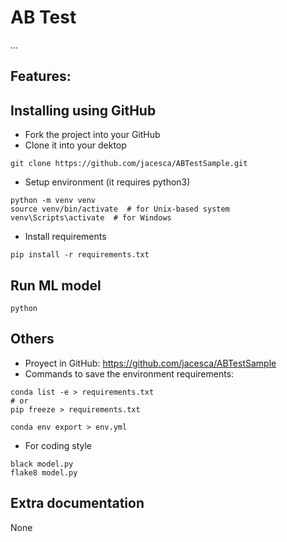 # AB Test
...

Features:
- 

## Installing using GitHub
- Fork the project into your GitHub
- Clone it into your dektop
```
git clone https://github.com/jacesca/ABTestSample.git
```
- Setup environment (it requires python3)
```
python -m venv venv
source venv/bin/activate  # for Unix-based system
venv\Scripts\activate  # for Windows
```
- Install requirements
```
pip install -r requirements.txt
```

## Run ML model
```
python 
```

## Others
- Proyect in GitHub: https://github.com/jacesca/ABTestSample
- Commands to save the environment requirements:
```
conda list -e > requirements.txt
# or
pip freeze > requirements.txt

conda env export > env.yml
```
- For coding style
```
black model.py
flake8 model.py
```

## Extra documentation
None
